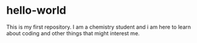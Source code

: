 # hello-world
This is my first repository.
I am a chemistry student and i am here to learn about coding and other things that might interest me.
